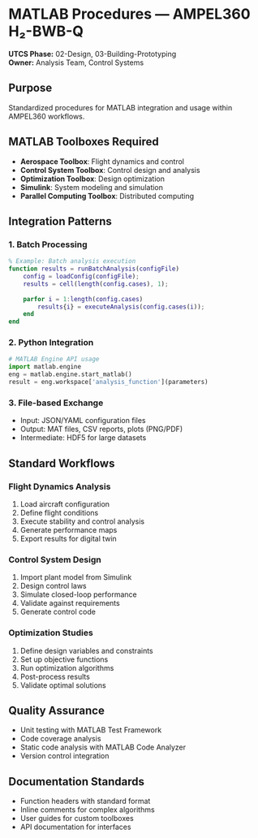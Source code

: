 # MATLAB Procedures — AMPEL360 H₂-BWB-Q

**UTCS Phase:** 02-Design, 03-Building-Prototyping  
**Owner:** Analysis Team, Control Systems

## Purpose
Standardized procedures for MATLAB integration and usage within AMPEL360 workflows.

## MATLAB Toolboxes Required
- **Aerospace Toolbox**: Flight dynamics and control
- **Control System Toolbox**: Control design and analysis
- **Optimization Toolbox**: Design optimization
- **Simulink**: System modeling and simulation
- **Parallel Computing Toolbox**: Distributed computing

## Integration Patterns

### 1. Batch Processing
```matlab
% Example: Batch analysis execution
function results = runBatchAnalysis(configFile)
    config = loadConfig(configFile);
    results = cell(length(config.cases), 1);
    
    parfor i = 1:length(config.cases)
        results{i} = executeAnalysis(config.cases(i));
    end
end
```

### 2. Python Integration
```python
# MATLAB Engine API usage
import matlab.engine
eng = matlab.engine.start_matlab()
result = eng.workspace['analysis_function'](parameters)
```

### 3. File-based Exchange
- Input: JSON/YAML configuration files
- Output: MAT files, CSV reports, plots (PNG/PDF)
- Intermediate: HDF5 for large datasets

## Standard Workflows

### Flight Dynamics Analysis
1. Load aircraft configuration
2. Define flight conditions
3. Execute stability and control analysis
4. Generate performance maps
5. Export results for digital twin

### Control System Design
1. Import plant model from Simulink
2. Design control laws
3. Simulate closed-loop performance
4. Validate against requirements
5. Generate control code

### Optimization Studies
1. Define design variables and constraints
2. Set up objective functions
3. Run optimization algorithms
4. Post-process results
5. Validate optimal solutions

## Quality Assurance
- Unit testing with MATLAB Test Framework
- Code coverage analysis
- Static code analysis with MATLAB Code Analyzer
- Version control integration

## Documentation Standards
- Function headers with standard format
- Inline comments for complex algorithms
- User guides for custom toolboxes
- API documentation for interfaces